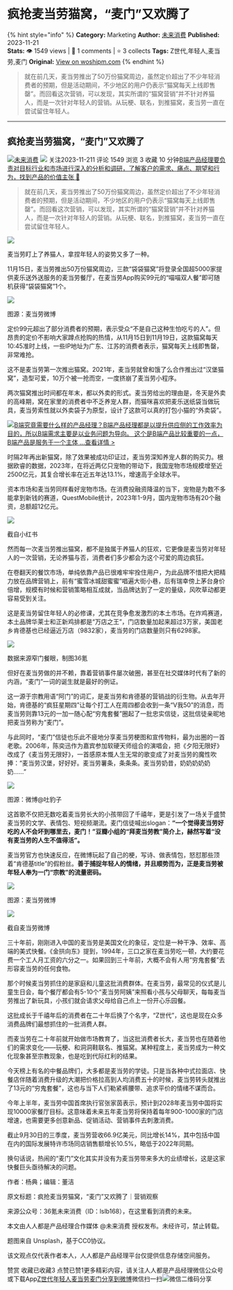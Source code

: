 # 疯抢麦当劳猫窝，“麦门”又欢腾了
{% hint style="info" %}
**Category:** Marketing
**Author:** [未来消费](https://www.woshipm.com/u/774470)
**Published:** 2023-11-21  
**Stats:** 👁️ 1549 views | 💬 1 comments | ⭐ 3 collects
**Tags:** Z世代,年轻人,麦当劳,麦门
**Original:** [View on woshipm.com](https://www.woshipm.com/marketing/5944935.html)
{% endhint %}
> 就在前几天，麦当劳推出了50万份猫窝周边，虽然定价超出了不少年轻消费者的预期，但是活动期间，不少地区的用户仍表示“猫窝每天上线即售罄”。而回看这次营销，可以发现，其实所谓的“猫窝营销”并不针对养猫人，而是一次针对年轻人的营销。从玩梗、联名，到推猫窝，麦当劳一直在尝试留住年轻人。

---

## 疯抢麦当劳猫窝，“麦门”又欢腾了

[![](https://image.woshipm.com/wp-files/2021/08/tN96W2sN9qtbHPuqczNi.jpg!/both/72x72)](https://www.woshipm.com/u/774470)[未来消费](https://www.woshipm.com/u/774470) ![](https://static.woshipm.com/tag/1122_1@2x.png) 关注2023-11-211 评论 1549 浏览 3 收藏 10 分钟[B端产品经理要负责对目标行业和市场进行深入的分析和调研，了解客户的需求、痛点、期望和行为，找到产品的价值主张 🔗](https://ke.qidianla.com/courses/bcpm)

> 就在前几天，麦当劳推出了50万份猫窝周边，虽然定价超出了不少年轻消费者的预期，但是活动期间，不少地区的用户仍表示“猫窝每天上线即售罄”。而回看这次营销，可以发现，其实所谓的“猫窝营销”并不针对养猫人，而是一次针对年轻人的营销。从玩梗、联名，到推猫窝，麦当劳一直在尝试留住年轻人。

![](https://image.woshipm.com/2023/04/13/d183b81c-d9e9-11ed-bd74-00163e0b5ff3.jpg)

麦当劳盯上了养猫人，拿捏年轻人的姿势又多了一种。

11月15日，麦当劳推出50万份猫窝周边，三款“袋袋猫窝”将登录全国超5000家提供麦乐送外送服务的麦当劳餐厅，在麦当劳App购买99元的“喵喵双人餐”即可随机获得“袋袋猫窝”1个。

![](https://image.woshipm.com/wp-files/2023/11/aQc1qGgMSLDu6FWFrvvU.jpeg)

图源：麦当劳微博

定价99元超出了部分消费者的预期，表示受众“不是自己这种生怕吃亏的人”。但昂贵的定价不影响大家蹲点抢购的热情，从11月15日到11月19日，这款猫窝每天10:45准时上线，一些IP地址为广东、江苏的消费者表示，猫窝每天上线即售罄，非常难抢。

这不是麦当劳第一次推出猫窝。2021年，麦当劳就曾和饿了么合作推出过“汉堡猫窝”，造型可爱，10万个被一抢而空，一度挤崩了麦当劳小程序。

两次猫窝推出时间都在年末，都以外卖的形式。麦当劳给出的理由是，冬天是外卖的高峰期，窝在家里的消费者中不乏养宠人群，而猫咪喜欢把麦乐送纸袋当做玩具，麦当劳索性就以外卖袋子为原型，设计了这款可以真的打包小猫的“外卖袋”。

[![](https://image.woshipm.com/2023/08/02/f7cafd68-30e3-11ee-9da3-00163e0b5ff3.png)B端究竟需要什么样的产品经理？B端产品经理都是以提升供应侧的工作效率为目的，所以B端需求主要是以业务问题为导向。 这个是B端产品比较重要的一点，B端产品是服务于一个主体 ...查看详情 >](https://ke.qidianla.com/courses/bcpm)

时隔2年再出新猫窝，除了效果被成功印证过，麦当劳深知养宠人群的购买力。根据欧睿的数据，2023年，在将近两亿只宠物的带动下，我国宠物市场规模增至近2500亿元，其复合增长率在近五年达13.1%，增速高于全球水平。

资本市场和麦当劳同样看好宠物市场。在消费投融资降温的当下，宠物是为数不多能拿到新钱的赛道，QuestMobile统计，2023年1-9月，国内宠物市场有20个融资，总额超12亿元。

![](https://image.woshipm.com/wp-files/2023/11/EUUJSjepYQWf9XGCX4rw.jpeg)

截自小红书

然而每一次麦当劳推出猫窝，都不是独属于养猫人的狂欢，它更像是麦当劳对年轻人的一次营销，无论养猫与否，消费者们多少都会为这个可爱的周边疯狂。

在卷翻天的餐饮市场，单纯依靠产品已很难牢牢拴住用户，为此品牌不惜把大把精力放在品牌营销上，前有“蜜雪冰城甜蜜蜜”唱遍大街小巷，后有瑞幸傍上茅台身价倍增，规模有时候和营销策略相互成就，当品牌达到了一定的量级，风吹草动都更容易受到关注。

这是麦当劳留住年轻人的必修课，尤其在竞争愈发激烈的本土市场。在炸鸡赛道，本土品牌华莱士和正新鸡排都是“万店之王”，门店数量加起来超过3万家，美国老乡肯德基也已经逼近万店（9832家），麦当劳的门店数量则只有6298家。

![](https://image.woshipm.com/wp-files/2023/11/7IrLTCOBLyceO7lXwJRG.jpeg)

数据来源窄门餐眼，制图36氪

但好在麦当劳做的并不赖，靠着营销事件屡次破圈，甚至在社交媒体时代有了新的内涵，“麦门”一词的诞生就是最好的例证。

这一源于宗教用语“阿门”的词汇，是麦当劳和肯德基的营销战的衍生物。从去年开始，肯德基的“疯狂星期四”让每个打工人在周四都会收到一条“V我50”的消息，而麦当劳则靠13元的一加一随心配“穷鬼套餐”圈起了一批忠实信徒，这批信徒亲昵地把麦当劳称为“麦门”。

与此同时，“麦门”信徒也乐此不疲地分享麦当劳梗图和宣传物料，最为出圈的一首老歌。2006年，陈奕迅作为嘉宾参加软硬天师组合的演唱会，把《夕阳无限好》改成了《麦当劳无限好》，一首感原本慨人生无常的歌变成了对麦当劳的魔性吹捧：“麦当劳汉堡，好好好。麦当劳薯条，条条条。麦当劳奶昔，奶奶奶奶奶奶……”

![](https://image.woshipm.com/wp-files/2023/11/qzcJGqXlrODsMnC0Q4hM.jpeg)

图源：微博@吐豹子

这首歌不仅把无数吃着麦当劳长大的小孩带回了千禧年，更是引发了一场关于盛赞麦当劳的文学、表情包、短视频潮流。麦门信徒喊出slogan：**“一个觉得麦当劳好吃的人不会坏到哪里去，麦门！”豆瓣小组的“拜麦当劳教”简介上，赫然写着“没有麦当劳的人生不值得活”。**

麦当劳官方也快速反应，在微博玩起了自己的梗，写诗、做表情包，怒怼那些顶着“肯德基title”的假粉丝。**善于捕捉年轻人的情绪，并且顺势而为，正是麦当劳被年轻人奉为一门“宗教”的流量密码。**

![](https://image.woshipm.com/wp-files/2023/11/slk0AM8BY6HGy13vMox9.jpeg)

图源：麦当劳微博

![](https://image.woshipm.com/wp-files/2023/11/tTYdDIPVKCCKHZ8yZO8c.jpeg)

截自麦当劳微博

三十年前，刚刚进入中国的麦当劳是美国文化的象征，定位是一种干净、效率、高端的美式快餐。《金拱向东》提到，1994年，三口之家在麦当劳吃一顿，大约要花费一个工人月工资的六分之一。如果回到三十年前，大概不会有人用“穷鬼套餐”去形容麦当劳的任何食物。

那个时候麦当劳抓住的是家庭和儿童这批消费群体。在麦当劳，最常见的仪式是儿童生日会，每个餐厅都会有5-10个“麦当劳阿姨”来照看小孩与父母聊天，每每麦当劳推出了新玩具，小孩们就会请求父母给自己点上一份开心乐园餐。

这批成长于千禧年后的消费者在二十年后换了个名字，“Z世代”，这也是现在众多消费品牌们最想抓住的一批消费人群。

而麦当劳在二十年前就开始做市场教育了，当这批消费者长大，麦当劳也在随着他们的需求变化——玩梗、和洞洞鞋联名、推猫窝。某种程度上，麦当劳成为一种文化现象甚至宗教现象，也是吃到代际红利的结果。

今天榜上有名的中餐品牌们，大多都是麦当劳的学徒。只是当各种中式拉面店、快餐店伴随着消费升级的大潮把价格拉高到人均消费五十的时候，麦当劳转头就推出了13元的“穷鬼套餐”，这也与当下人们勒紧裤腰带、追求平价的情绪不谋而合。

今年上半年，麦当劳中国首席执行官张家茵表示，预计到2028年麦当劳中国将实现10000家餐厅目标。这意味着未来五年麦当劳将保持着每年900-1000家的门店增速，也需要更多创意新品、促销活动、营销事件去刺激消费。

截止9月30日的三季度，麦当劳营收66.9亿美元，同比增长14%，其中包括中国在内的国际发展特许市场同店销售额增长10.5%，略低于2022年同期。

换句话说，热闹的“麦门”文化其实并没有为麦当劳带来多大的业绩增长，这是这家快餐巨头亟待解决的问题。

作者：杨典；编辑：董洁

原文标题：疯抢麦当劳猫窝，“麦门”又欢腾了｜营销观察

来源公众号：36氪未来消费（ID：lslb168），在这里看到消费的未来。

本文由人人都是产品经理合作媒体 @未来消费 授权发布。未经许可，禁止转载。

题图来自 Unsplash，基于CC0协议。

该文观点仅代表作者本人，人人都是产品经理平台仅提供信息存储空间服务。

赞赏 收藏已收藏3 点赞已赞1更多精彩内容，请关注人人都是产品经理微信公众号或下载App[Z世代](https://www.woshipm.com/tag/z%e4%b8%96%e4%bb%a3)[年轻人](https://www.woshipm.com/tag/%e5%b9%b4%e8%bd%bb%e4%ba%ba)[麦当劳](https://www.woshipm.com/tag/%e9%ba%a6%e5%bd%93%e5%8a%b3)[麦门](https://www.woshipm.com/tag/%e9%ba%a6%e9%97%a8)[分享到微博](https://service.weibo.com/share/share.php?appkey=2775287854&title=疯抢麦当劳猫窝，“麦门”又欢腾了&url=https://www.woshipm.com/marketing/5944935.html&pic=https://image.woshipm.com/2023/04/13/d183b81c-d9e9-11ed-bd74-00163e0b5ff3.jpg)微信扫一扫![微信二维码](https://api.pwmqr.com/qrcode/create/?url=https://www.woshipm.com/marketing/5944935.html)分享